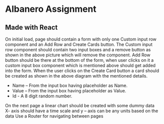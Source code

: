 
# Albanero Assignment

## Made with React

On initial load, page should contain a form with only one Custom input row component and an
Add Row and Create Cards button.
The Custom input row component should contain two input boxes and a remove button as
shown in the above picture which will remove the component.
Add Row button should be there at the bottom of the form, when user clicks on it a custom input
box component which is mentioned above should get added into the form.
When the user clicks on the Create Card button a card should be created as shown in the above
diagram with the mentioned details.

- Name – From the input box having placeholder as Name.
- Value – From the input box having placeholder as Value.
- Id - A 8 digit random number.

On the next page a linear chart should be created with some dummy data
X- axis should have a time scale and y – axis can be any units based on the data
Use a Router for navigating between pages
